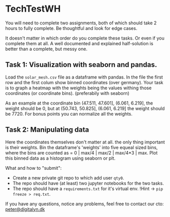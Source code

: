 # TechTestWH

You will need to complete two assignments, both of which should take 2 hours to fully complete. Be thoughtful and look for edge cases.

It doesn't matter in which order do you complete these tasks. Or even if you complete them at all. A well documented and explained half-solution is better than a complete, but messy one.

## Task 1: Visualization with seaborn and pandas.

Load the `solar_mesh.csv` file as a dataframe with pandas. In the file the first row and the first colum show binned coordinates (over germany). Your task is to graph a heatmap with the weights being the values withing those coordinates (or coordinate bins). (preferabily with seaborn)

As an example at the coordinate bin  (47.511, 47.601], (6.061, 6.219], the weight should be 0, but at (50.743, 50.825], (6.061, 6.219] the weight should be 7720. For bonus points you can normalize all the weights.



## Task 2: Manipulating data

Here the coordinates themselves don't matter at all. the only thing important is their weights.
Bin the dataframe's 'weights' into five equeal sized bins, where the bins are counted as = 0 | max/4 | max/2 | max/4*3 | max.
Plot this binned data as a histogram using seaborn or plt.
 
 
 
 
 What and how to "submit":
 - Create a new private git repo to which add user `qty0`.
 - The repo should have (at least) two jupyter notebooks for the two tasks.
 - The repo should have a `requirements.txt` for it's virtual env. !Hint -> `pip freeze > req.txt`.
 
 
 If you have any questions, notice any problems, feel free to contact our cto: peter@digitalyn.dk
